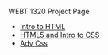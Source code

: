 WEBT 1320 Project Page



<ul>
<li><a href="intro_to_html/index.html" target="_blank">Intro to HTML</a></li>
<li><a href="html5_intro_to_css/index.html" target="_blank">HTML5 and Intro to CSS</a></li>
<li><a href="adv_css/fun facts.html" target="_blank">Adv Css</a></li>
